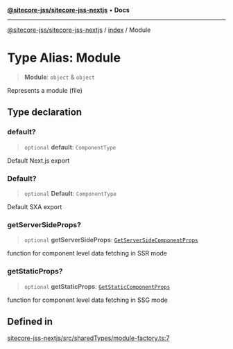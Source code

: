[**@sitecore-jss/sitecore-jss-nextjs**](../../README.md) • **Docs**

***

[@sitecore-jss/sitecore-jss-nextjs](../../README.md) / [index](../README.md) / Module

# Type Alias: Module

> **Module**: `object` & `object`

Represents a module (file)

## Type declaration

### default?

> `optional` **default**: `ComponentType`

Default Next.js export

### Default?

> `optional` **Default**: `ComponentType`

Default SXA export

### getServerSideProps?

> `optional` **getServerSideProps**: [`GetServerSideComponentProps`](GetServerSideComponentProps.md)

function for component level data fetching in SSR mode

### getStaticProps?

> `optional` **getStaticProps**: [`GetStaticComponentProps`](GetStaticComponentProps.md)

function for component level data fetching in SSG mode

## Defined in

[sitecore-jss-nextjs/src/sharedTypes/module-factory.ts:7](https://github.com/Sitecore/jss/blob/ff400466a8d16483c667d9a837e1247d6192035e/packages/sitecore-jss-nextjs/src/sharedTypes/module-factory.ts#L7)
